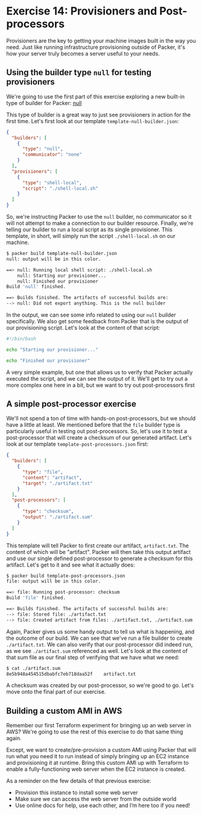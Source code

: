 # Exercise 14: Provisioners and Post-processors

Provisioners are the key to getting your machine images built in the way you need. Just like running infrastructure provisioning outside of Packer, it's how your server truly becomes a server useful to your needs.

## Using the builder type `null` for testing provisioners

We're going to use the first part of this exercise exploring a new built-in type of builder for Packer: [null](https://packer.io/docs/builders/null.html)

This type of builder is a great way to just see provisioners in action for the first time. Let's first look at our template `template-null-builder.json`:

```json
{
  "builders": [
    {
      "type": "null",
      "communicator": "none"
    }
  ],
  "provisioners": [
    {
      "type": "shell-local",
      "script": "./shell-local.sh"
    }
  ]
}
```

So, we're instructing Packer to use the `null` builder, no communicator so it will not attempt to make a connection to our builder resource. Finally, we're telling our builder to run a local script as its single provisioner. This template, in short, will simply run the script `./shell-local.sh` on our machine.

```bash
$ packer build template-null-builder.json
null: output will be in this color.

==> null: Running local shell script: ./shell-local.sh
    null: Starting our provisioner...
    null: Finished our provisioner
Build 'null' finished.

==> Builds finished. The artifacts of successful builds are:
--> null: Did not export anything. This is the null builder
```

In the output, we can see some info related to using our `null` builder specifically. We also get some feedback from Packer that is the output of our provisioning script. Let's look at the content of that script:

```bash
#!/bin/bash

echo "Starting our provisioner..."

echo "Finished our provisioner"
```

A very simple example, but one that allows us to verify that Packer actually executed the script, and we can see the output of it. We'll get to try out a more complex one here in a bit, but we want to try out post-processors first

## A simple post-processor exercise

We'll not spend a ton of time with hands-on post-processors, but we should have a little at least. We mentioned before that the `file` builder type is particularly useful in testing out post-processors. So, let's use it to test a post-processor that will create a checksum of our generated artifact. Let's look at our template `template-post-processors.json` first:

```json
{
  "builders": [
    {
      "type": "file",
      "content": "artifact",
      "target": "./artifact.txt"
    }
  ],
  "post-processors": [
    {
      "type": "checksum",
      "output": "./artifact.sum"
    }
  ]
}
```

This template will tell Packer to first create our artifact, `artifact.txt`. The content of which will be "artifact". Packer will then take this output artifact and use our single defined post-processor to generate a checksum for this artifact. Let's get to it and see what it actually does:

```bash
$ packer build template-post-processors.json
file: output will be in this color.

==> file: Running post-processor: checksum
Build 'file' finished.

==> Builds finished. The artifacts of successful builds are:
--> file: Stored file: ./artifact.txt
--> file: Created artifact from files: ./artifact.txt, ./artifact.sum
```

Again, Packer gives us some handy output to tell us what is happening, and the outcome of our build. We can see that we've run a file builder to create `./artifact.txt`. We can also verify that our post-processor did indeed run, as we see `./artifact.sum` referenced as well. Let's look at the content of that sum file as our final step of verifying that we have what we need:

```bash
$ cat ./artifact.sum
8e5b948a454515dbabfc7eb718daa52f	artifact.txt
```

A checksum was created by our post-processor, so we're good to go. Let's move onto the final part of our exercise.

## Building a custom AMI in AWS

Remember our first Terraform experiment for bringing up an web server in AWS? We're going to use the rest of this exercise to do that same thing again.

Except, we want to create/pre-provision a custom AMI using Packer that will run what you need it to run instead of simply bringing up an EC2 instance and provisioning it at runtime. Bring this custom AMI up with Terraform to enable a fully-functioning web server when the EC2 instance is created.

As a reminder on the few details of that previous exercise:

* Provision this instance to install some web server
* Make sure we can access the web server from the outside world
* Use online docs for help, use each other, and I’m here too if you need!

